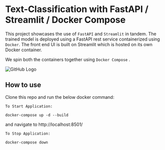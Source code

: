 # Text-Classification with FastAPI / Streamlit / Docker Compose

This project showcases the use of `FastAPI` and `Streamlit` in tandem.
The trained model is deployed using a FastAPI rest service containerized using `Docker`.
The front end UI is built on Streamlit which is hosted on its own Docker container.

We spin both the containers together using `Docker Compose` .


![GitHub Logo](/images/spam.png)


## How to use

Clone this repo and run the below docker command:

`To Start Application:`
```docker
docker-compose up -d --build
```
and navigate to http://localhost:8501/

`To Stop Application:`
```docker
docker-compose down
```

